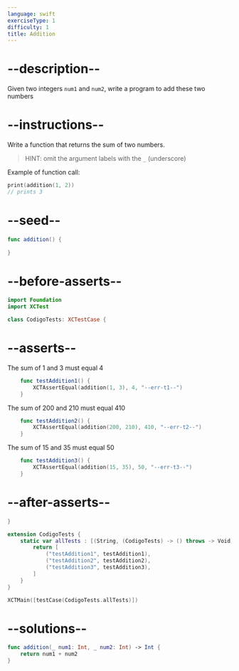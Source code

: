 ```yaml
---
language: swift
exerciseType: 1
difficulty: 1
title: Addition
---
```


# --description--

Given two integers `num1` and `num2`, write a program to add these two numbers

# --instructions--

Write a function that returns the sum of two numbers.
> HINT: omit the argument labels with the `_` (underscore)

Example of function call:
```swift
print(addition(1, 2))
// prints 3
```

# --seed--

```swift
func addition() {
    
}
```

# --before-asserts--

```swift
import Foundation
import XCTest

class CodigoTests: XCTestCase {
```

# --asserts--

The sum of 1 and 3 must equal 4

```swift
    func testAddition1() {
        XCTAssertEqual(addition(1, 3), 4, "--err-t1--")
    }
```

The sum of 200 and 210 must equal 410

```swift
    func testAddition2() {
        XCTAssertEqual(addition(200, 210), 410, "--err-t2--")
    }
```

The sum of 15 and 35 must equal 50

```swift
    func testAddition3() {
        XCTAssertEqual(addition(15, 35), 50, "--err-t3--")
    }
```

# --after-asserts--

```swift
}

extension CodigoTests {
    static var allTests : [(String, (CodigoTests) -> () throws -> Void)] {
        return [
            ("testAddition1", testAddition1),
            ("testAddition2", testAddition2),
            ("testAddition3", testAddition3),
        ]
    }
}

XCTMain([testCase(CodigoTests.allTests)])
```

# --solutions--

```swift
func addition(_ num1: Int, _ num2: Int) -> Int {
    return num1 + num2
}
```
